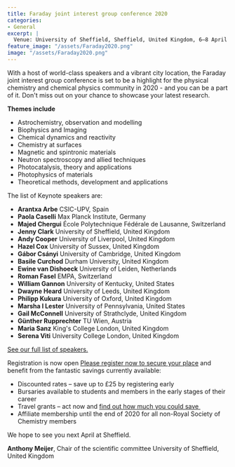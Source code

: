 ```yaml
---
title: Faraday joint interest group conference 2020 
categories:
- General
excerpt: | 
  Venue: University of Sheffield, Sheffield, United Kingdom, 6–8 April 2020. **Abstract submission is now open.**
feature_image: "/assets/Faraday2020.png"
image: "/assets/Faraday2020.png"
---
```

With a host of world-class speakers and a vibrant city location, the Faraday joint interest group conference is set to be a highlight for the physical chemistry and chemical physics community in 2020 - and you can be a part of it.
Don't miss out on your chance to showcase your latest research.  

**Themes include**

* Astrochemistry, observation and modelling
* Biophysics and Imaging
* Chemical dynamics and reactivity
* Chemistry at surfaces
* Magnetic and spintronic materials
* Neutron spectroscopy and allied techniques
* Photocatalysis, theory and applications
* Photophysics of materials
* Theoretical methods, development and applications

The list of Keynote speakers are: 

- **Arantxa Arbe** CSIC-UPV, Spain
- **Paola Caselli** Max Planck Institute, Germany
- **Majed Chergui** École Polytechnique Fédérale de Lausanne, Switzerland 
- **Jenny Clark** University of Sheffield, United Kingdom 
- **Andy Cooper** University of Liverpool, United Kingdom
- **Hazel Cox** University of Sussex, United Kingdom 
- **Gábor Csányi** University of Cambridge, United Kingdom
- **Basile Curchod** Durham University, United Kingdom
- **Ewine van Dishoeck** University of Leiden, Netherlands
- **Roman Fasel** EMPA, Switzerland
- **William Gannon** University of Kentucky, United States
- **Dwayne Heard** University of Leeds, United Kingdom
- **Philipp Kukura** University of Oxford, United Kingdom
- **Marsha I Lester** University of Pennsylvania, United States
- **Gail McConnell** University of Strathclyde, United Kingdom
- **Günther Rupprechter** TU Wien, Austria
- **Maria Sanz** King's College London, United Kingdom
- **Serena Viti** University College London, United Kingdom

[See our full list of speakers. ](http://www.rsc.org/events/detail/38381/)

Registration is now open 
[Please register now to secure your place](https://events.rsc.org/rsc/1783/register) and benefit from the fantastic savings currently available:

* Discounted rates – save up to £25 by registering early
* Bursaries available to students and members in the early stages of their career 
* Travel grants – act now and [find out how much you could save ](http://www.rsc.org/scienceandtechnology/funding/division-travel-grants/index.asp)
* Affiliate membership until the end of 2020 for all non-Royal Society of Chemistry members 

We hope to see you next April at Sheffield.

**Anthony Meijer**,
Chair of the scientific committee
University of Sheffield, United Kingdom 

